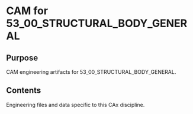 # CAM for 53_00_STRUCTURAL_BODY_GENERAL

## Purpose
CAM engineering artifacts for 53_00_STRUCTURAL_BODY_GENERAL.

## Contents
Engineering files and data specific to this CAx discipline.
